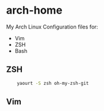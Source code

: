 # arch-home

My Arch Linux Configuration files for:

* Vim
* ZSH
* Bash

## ZSH

```bash
    yaourt -S zsh oh-my-zsh-git
```

## Vim

```bash

```
